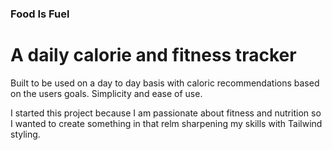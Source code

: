 ### Food Is Fuel

# A daily calorie and fitness tracker

Built to be used on a day to day basis with caloric recommendations based on the users goals. Simplicity and ease of use.

I started this project because I am passionate about fitness and nutrition so I wanted to create something in that relm sharpening my skills with Tailwind styling.
